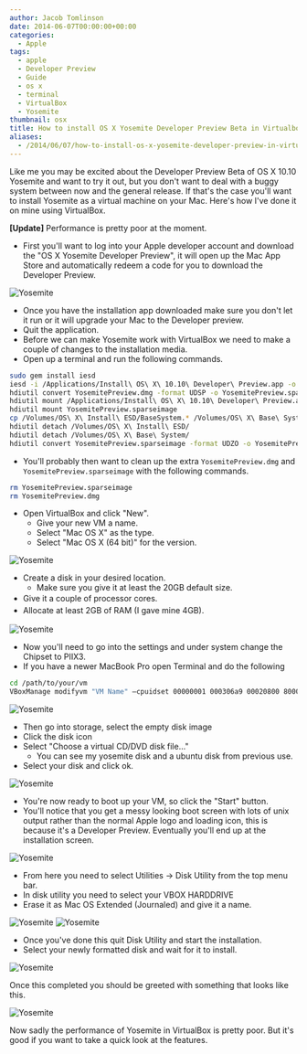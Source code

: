 ```yaml
---
author: Jacob Tomlinson
date: 2014-06-07T00:00:00+00:00
categories:
  - Apple
tags:
  - apple
  - Developer Preview
  - Guide
  - os x
  - terminal
  - VirtualBox
  - Yosemite
thumbnail: osx
title: How to install OS X Yosemite Developer Preview Beta in Virtualbox
aliases:
  - /2014/06/07/how-to-install-os-x-yosemite-developer-preview-in-virtualbox/
---
```


Like me you may be excited about the Developer Preview Beta of OS X 10.10 Yosemite and want to try it out, but you don't want to deal with a buggy system between now and the general release. If that's the case you'll want to install Yosemite as a virtual machine on your Mac. Here's how I've done it on mine using VirtualBox.

**[Update]** Performance is pretty poor at the moment.

*   First you'll want to log into your Apple developer account and download the "OS X Yosemite Developer Preview", it will open up the Mac App Store and automatically redeem a code for you to download the Developer Preview.

![Yosemite](http://i.imgur.com/IrTlNCp.png)

*   Once you have the installation app downloaded make sure you don't let it run or it will upgrade your Mac to the Developer preview.
*   Quit the application.
*   Before we can make Yosemite work with VirtualBox we need to make a couple of changes to the installation media.
*   Open up a terminal and run the following commands.

```bash
sudo gem install iesd
iesd -i /Applications/Install\ OS\ X\ 10.10\ Developer\ Preview.app -o YosemitePreview.dmg -t BaseSystem
hdiutil convert YosemitePreview.dmg -format UDSP -o YosemitePreview.sparseimage
hdiutil mount /Applications/Install\ OS\ X\ 10.10\ Developer\ Preview.app/Contents/SharedSupport/InstallESD.dmg
hdiutil mount YosemitePreview.sparseimage
cp /Volumes/OS\ X\ Install\ ESD/BaseSystem.* /Volumes/OS\ X\ Base\ System/
hdiutil detach /Volumes/OS\ X\ Install\ ESD/
hdiutil detach /Volumes/OS\ X\ Base\ System/
hdiutil convert YosemitePreview.sparseimage -format UDZO -o YosemitePreviewVirtualBox.dmg
```

*   You'll probably then want to clean up the extra `YosemitePreview.dmg` and `YosemitePreview.sparseimage` with the following commands.

```bash
rm YosemitePreview.sparseimage
rm YosemitePreview.dmg
```

*   Open VirtualBox and click "New".
    *   Give your new VM a name.
    *   Select "Mac OS X" as the type.
    *   Select "Mac OS X (64 bit)" for the version.

![Yosemite](http://i.imgur.com/HLTNb7x.png)

*   Create a disk in your desired location.
    *   Make sure you give it at least the 20GB default size.
*   <span style="line-height: 1.5em;">Give it a couple of processor cores.</span>
*   <span style="line-height: 1.5em;">Allocate at least 2GB of RAM (I gave mine 4GB).</span>

![Yosemite](http://i.imgur.com/AsL9mZA.png)

*   Now you'll need to go into the settings and under system change the Chipset to PIIX3.
*   If you have a newer MacBook Pro open Terminal and do the following

```bash
cd /path/to/your/vm
VBoxManage modifyvm "VM Name" –cpuidset 00000001 000306a9 00020800 80000201 178bfbff
```

![Yosemite](http://i.imgur.com/8pSI2Ww.png)

*   Then go into storage, select the empty disk image
*   Click the disk icon
*   Select "Choose a virtual CD/DVD disk file..."
    *   You can see my yosemite disk and a ubuntu disk from previous use.
*   Select your disk and click ok.

![Yosemite](http://i.imgur.com/8BKCd1L.png)

*   You're now ready to boot up your VM, so click the "Start" button.
*   You'll notice that you get a messy looking boot screen with lots of unix output rather than the normal Apple logo and loading icon, this is because it's a Developer Preview. Eventually you'll end up at the installation screen.

![Yosemite](http://i.imgur.com/L3vGRVQ.png)

*   From here you need to select Utilities -> Disk Utility from the top menu bar.
*   In disk utility you need to select your VBOX HARDDRIVE
*   Erase it as Mac OS Extended (Journaled) and give it a name.

![Yosemite](http://i.imgur.com/lVJXcmK.png)
![Yosemite](http://i.imgur.com/G2eudHs.png)

*   Once you've done this quit Disk Utility and start the installation.
*   Select your newly formatted disk and wait for it to install.

![Yosemite](http://i.imgur.com/Zrk5F5S.png)

Once this completed you should be greeted with something that looks like this.

![Yosemite](http://i.imgur.com/VrkQncM.png)

Now sadly the performance of Yosemite in VirtualBox is pretty poor. But it's good if you want to take a quick look at the features.
